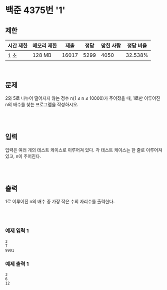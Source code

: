 # 백준 4375번 '1'

## 제한
|시간 제한|메모리 제한|제출|정답|맞힌 사람|정답 비율|
|------|------|---|---|----|----|
|1 초|128 MB|16017|5299|4050|32.538%|

<br>

## 문제
2와 5로 나누어 떨어지지 않는 정수 n(1 ≤ n ≤ 10000)가 주어졌을 때, 1로만 이루어진 n의 배수를 찾는 프로그램을 작성하시오.

<br><br>

## 입력
입력은 여러 개의 테스트 케이스로 이루어져 있다. 각 테스트 케이스는 한 줄로 이루어져 있고, n이 주어진다.

<br><br>

## 출력
1로 이루어진 n의 배수 중 가장 작은 수의 자리수를 출력한다.

<br><br>
### 예제 입력 1
```
3
7
9901
```
### 예제 출력 1
```
3
6
12
```